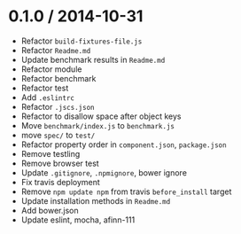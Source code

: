 
0.1.0 / 2014-10-31
==================

 * Refactor `build-fixtures-file.js`
 * Refactor `Readme.md`
 * Update benchmark results in `Readme.md`
 * Refactor module
 * Refactor benchmark
 * Refactor test
 * Add `.eslintrc`
 * Refactor `.jscs.json`
 * Refactor to disallow space after object keys
 * Move `benchmark/index.js` to `benchmark.js`
 * move `spec/` to `test/`
 * Refactor property order in `component.json`, `package.json`
 * Remove testling
 * Remove browser test
 * Update `.gitignore`, `.npmignore`, bower ignore
 * Fix travis deployment
 * Remove `npm update npm` from travis `before_install` target
 * Update installation methods in `Readme.md`
 * Add bower.json
 * Update eslint, mocha, afinn-111
